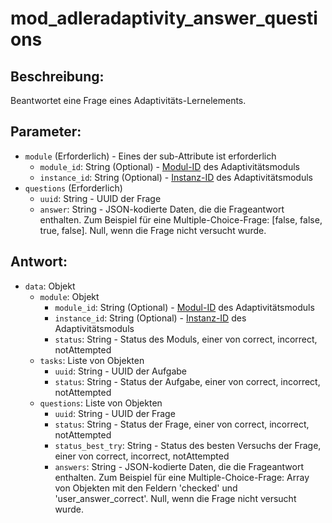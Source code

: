 # mod_adleradaptivity_answer_questions

## Beschreibung:
Beantwortet eine Frage eines Adaptivitäts-Lernelements.

## Parameter:

- `module` (Erforderlich) - Eines der sub-Attribute ist erforderlich
    - `module_id`: String (Optional) - [Modul-ID](module-id-moodle-VP.md) des Adaptivitätsmoduls
    - `instance_id`: String (Optional) - [Instanz-ID](instance-id-moodle-VP.md) des Adaptivitätsmoduls
- `questions` (Erforderlich)
    - `uuid`: String - UUID der Frage
    - `answer`: String - JSON-kodierte Daten, die die Frageantwort enthalten. Zum Beispiel für eine Multiple-Choice-Frage: [false, false, true, false]. Null, wenn die Frage nicht versucht wurde.

## Antwort:

- `data`: Objekt
    - `module`: Objekt
        - `module_id`: String (Optional) - [Modul-ID](module-id-moodle-VP.md) des Adaptivitätsmoduls
        - `instance_id`: String (Optional) - [Instanz-ID](instance-id-moodle-VP.md) des Adaptivitätsmoduls
        - `status`: String - Status des Moduls, einer von correct, incorrect, notAttempted
    - `tasks`: Liste von Objekten
        - `uuid`: String - UUID der Aufgabe
        - `status`: String - Status der Aufgabe, einer von correct, incorrect, notAttempted
    - `questions`: Liste von Objekten
        - `uuid`: String - UUID der Frage
        - `status`: String - Status der Frage, einer von correct, incorrect, notAttempted
        - `status_best_try`: String - Status des besten Versuchs der Frage, einer von correct, incorrect, notAttempted
        - `answers`: String - JSON-kodierte Daten, die die Frageantwort enthalten. Zum Beispiel für eine Multiple-Choice-Frage: Array von Objekten mit den Feldern 'checked' und 'user_answer_correct'. Null, wenn die Frage nicht versucht wurde.
